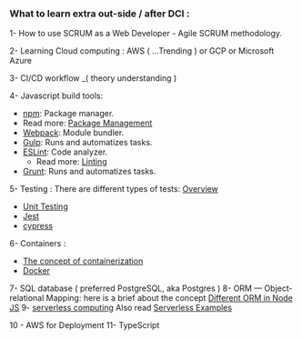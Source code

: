 ### What to learn extra out-side / after DCI :

1-  How to use SCRUM as a Web Developer - Agile SCRUM methodology.

2- Learning Cloud computing : AWS  ( ...Trending )  or GCP or Microsoft Azure

3-  CI/CD workflow _( theory  understanding )

4- Javascript build tools: 
-   [npm](https://www.npmjs.com/): Package manager.
-   Read more:  [Package Management](https://developerexperience.io/practices/package-management)
-   [Webpack](https://webpack.js.org/): Module bundler.
-   [Gulp](https://gulpjs.com/): Runs and automatizes tasks.
-   [ESLint](https://eslint.org/): Code analyzer.
    -   Read more:  [Linting](https://developerexperience.io/practices/linting)
-   [Grunt](https://gruntjs.com/): Runs and automatizes tasks.

5- Testing : There are different types of tests:  [Overview ](https://www.sitepoint.com/javascript-testing-unit-functional-integration/)

   -   [Unit Testing](https://www.freecodecamp.org/news/how-to-start-unit-testing-javascript/)
   -   [Jest](https://jestjs.io/)
  -   [cypress](https://www.cypress.io/)


6- Containers : 
   - [The concept of containerization](https://www.freecodecamp.org/news/the-docker-handbook/)
   - [Docker](https://www.docker.com/blog/getting-started-with-docker-using-node-jspart-i/)

7- SQL database ( preferred PostgreSQL, aka Postgres ) 
8- ORM — Object-relational Mapping:
    here is a brief about the concept [Different ORM in Node JS](https://medium.com/tkssharma/learn-all-about-different-orm-in-node-js-2021-38536828c1f0)
9- [serverless computing](https://www.cloudflare.com/en-gb/learning/serverless/what-is-serverless/)
Also read [Serverless Examples](https://www.serverless.com/examples)

10 - AWS for Deployment
11- TypeScript
  
     
  

